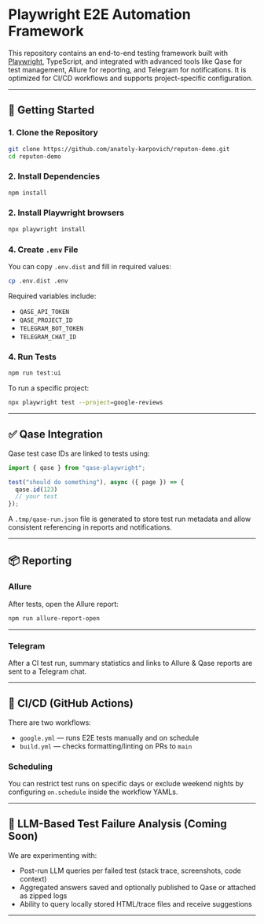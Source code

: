 # Playwright E2E Automation Framework

This repository contains an end-to-end testing framework built with [Playwright](https://playwright.dev/), TypeScript, and integrated with advanced tools like Qase for test management, Allure for reporting, and Telegram for notifications. It is optimized for CI/CD workflows and supports project-specific configuration.

---

## 🚀 Getting Started

### 1. Clone the Repository

```bash
git clone https://github.com/anatoly-karpovich/reputon-demo.git
cd reputon-demo
```

### 2. Install Dependencies

```bash
npm install
```

### 2. Install Playwright browsers

```bash
npx playwright install
```

### 4. Create `.env` File

You can copy `.env.dist` and fill in required values:

```bash
cp .env.dist .env
```

Required variables include:

- `QASE_API_TOKEN`
- `QASE_PROJECT_ID`
- `TELEGRAM_BOT_TOKEN`
- `TELEGRAM_CHAT_ID`

### 4. Run Tests

```bash
npm run test:ui
```

To run a specific project:

```bash
npx playwright test --project=google-reviews
```

---

## ✅ Qase Integration

Qase test case IDs are linked to tests using:

```ts
import { qase } from "qase-playwright";

test("should do something"), async ({ page }) => {
  qase.id(123)
  // your test
});
```

A `.tmp/qase-run.json` file is generated to store test run metadata and allow consistent referencing in reports and notifications.

---

## 📦 Reporting

### Allure

After tests, open the Allure report:

```bash
npm run allure-report-open
```

---

### Telegram

After a CI test run, summary statistics and links to Allure & Qase reports are sent to a Telegram chat.

---

## 🤖 CI/CD (GitHub Actions)

There are two workflows:

- `google.yml` — runs E2E tests manually and on schedule
- `build.yml` — checks formatting/linting on PRs to `main`

### Scheduling

You can restrict test runs on specific days or exclude weekend nights by configuring `on.schedule` inside the workflow YAMLs.

---

## 🧠 LLM-Based Test Failure Analysis (Coming Soon)

We are experimenting with:

- Post-run LLM queries per failed test (stack trace, screenshots, code context)
- Aggregated answers saved and optionally published to Qase or attached as zipped logs
- Ability to query locally stored HTML/trace files and receive suggestions

---
